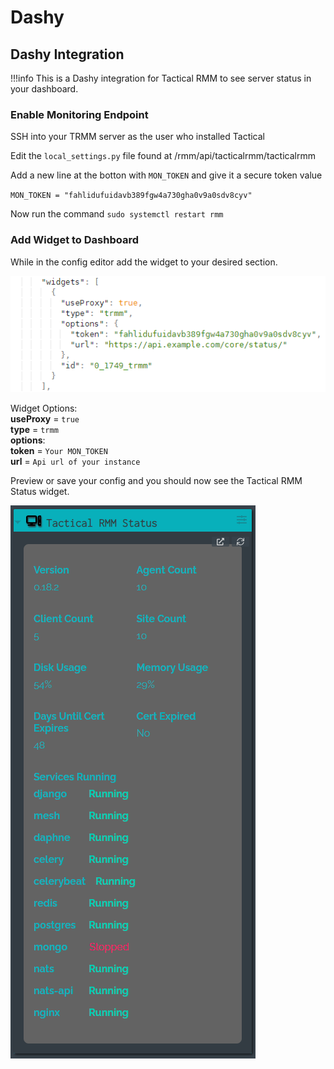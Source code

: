 # Dashy

## Dashy Integration

!!!info
    This is a Dashy integration for Tactical RMM to see server status in your dashboard.

### Enable Monitoring Endpoint

SSH into your TRMM server as the user who installed Tactical

Edit the `local_settings.py` file found at /rmm/api/tacticalrmm/tacticalrmm

Add a new line at the botton with `MON_TOKEN` and give it a secure token value

`MON_TOKEN = "fahlidufuidavb389fgw4a730gha0v9a0sdv8cyv"`

Now run the command `sudo systemctl restart rmm`

### Add Widget to Dashboard

While in the config editor add the widget to your desired section.

![Service Name](images/3rdparty_dashy2.png)

Widget Options:</br>
**useProxy** = `true`</br>
**type** = `trmm`</br>
**options**:</br>
**token** = `Your MON_TOKEN`</br>
**url** = `Api url of your instance`

Preview or save your config and you should now see the Tactical RMM Status widget.

![Service Name](images/3rdparty_dashy.png)
